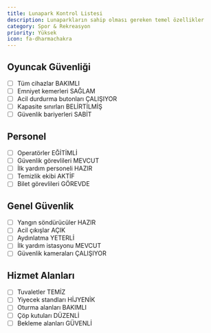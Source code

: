 ```yaml
---
title: Lunapark Kontrol Listesi
description: Lunaparkların sahip olması gereken temel özellikler
category: Spor & Rekreasyon
priority: Yüksek
icon: fa-dharmachakra
---
```


## Oyuncak Güvenliği

- [ ] Tüm cihazlar BAKIMLI
- [ ] Emniyet kemerleri SAĞLAM
- [ ] Acil durdurma butonları ÇALIŞIYOR
- [ ] Kapasite sınırları BELİRTİLMİŞ
- [ ] Güvenlik bariyerleri SABİT

## Personel

- [ ] Operatörler EĞİTİMLİ
- [ ] Güvenlik görevlileri MEVCUT
- [ ] İlk yardım personeli HAZIR
- [ ] Temizlik ekibi AKTİF
- [ ] Bilet görevlileri GÖREVDE

## Genel Güvenlik

- [ ] Yangın söndürücüler HAZIR
- [ ] Acil çıkışlar AÇIK
- [ ] Aydınlatma YETERLİ
- [ ] İlk yardım istasyonu MEVCUT
- [ ] Güvenlik kameraları ÇALIŞIYOR

## Hizmet Alanları

- [ ] Tuvaletler TEMİZ
- [ ] Yiyecek standları HİJYENİK
- [ ] Oturma alanları BAKIMLI
- [ ] Çöp kutuları DÜZENLİ
- [ ] Bekleme alanları GÜVENLİ
